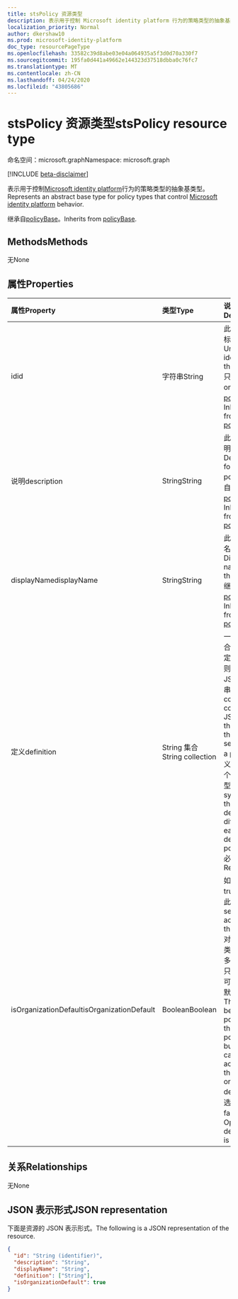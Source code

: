 ```yaml
---
title: stsPolicy 资源类型
description: 表示用于控制 Microsoft identity platform 行为的策略类型的抽象基类型。
localization_priority: Normal
author: dkershaw10
ms.prod: microsoft-identity-platform
doc_type: resourcePageType
ms.openlocfilehash: 33582c39d8abe03e04a064935a5f3d0d70a330f7
ms.sourcegitcommit: 195fa0d441a49662e144323d37518dbba0c76fc7
ms.translationtype: MT
ms.contentlocale: zh-CN
ms.lasthandoff: 04/24/2020
ms.locfileid: "43805686"
---
```

# <a name="stspolicy-resource-type"></a><span data-ttu-id="0e637-103">stsPolicy 资源类型</span><span class="sxs-lookup"><span data-stu-id="0e637-103">stsPolicy resource type</span></span>

<span data-ttu-id="0e637-104">命名空间：microsoft.graph</span><span class="sxs-lookup"><span data-stu-id="0e637-104">Namespace: microsoft.graph</span></span>

[!INCLUDE [beta-disclaimer](../../includes/beta-disclaimer.md)]

<span data-ttu-id="0e637-105">表示用于控制[Microsoft identity platform](https://docs.microsoft.com/azure/active-directory/develop/)行为的策略类型的抽象基类型。</span><span class="sxs-lookup"><span data-stu-id="0e637-105">Represents an abstract base type for policy types that control [Microsoft identity platform](https://docs.microsoft.com/azure/active-directory/develop/) behavior.</span></span>

<span data-ttu-id="0e637-106">继承自[policyBase](policyBase.md)。</span><span class="sxs-lookup"><span data-stu-id="0e637-106">Inherits from [policyBase](policyBase.md).</span></span>

## <a name="methods"></a><span data-ttu-id="0e637-107">Methods</span><span class="sxs-lookup"><span data-stu-id="0e637-107">Methods</span></span>

<span data-ttu-id="0e637-108">无</span><span class="sxs-lookup"><span data-stu-id="0e637-108">None</span></span>

## <a name="properties"></a><span data-ttu-id="0e637-109">属性</span><span class="sxs-lookup"><span data-stu-id="0e637-109">Properties</span></span>

| <span data-ttu-id="0e637-110">属性</span><span class="sxs-lookup"><span data-stu-id="0e637-110">Property</span></span>     | <span data-ttu-id="0e637-111">类型</span><span class="sxs-lookup"><span data-stu-id="0e637-111">Type</span></span>        | <span data-ttu-id="0e637-112">说明</span><span class="sxs-lookup"><span data-stu-id="0e637-112">Description</span></span> |
|:-------------|:------------|:------------|
|<span data-ttu-id="0e637-113">id</span><span class="sxs-lookup"><span data-stu-id="0e637-113">id</span></span>|<span data-ttu-id="0e637-114">字符串</span><span class="sxs-lookup"><span data-stu-id="0e637-114">String</span></span>| <span data-ttu-id="0e637-115">此策略的唯一标识符。</span><span class="sxs-lookup"><span data-stu-id="0e637-115">Unique identifier for this policy.</span></span> <span data-ttu-id="0e637-116">只读。</span><span class="sxs-lookup"><span data-stu-id="0e637-116">Read-only.</span></span> <span data-ttu-id="0e637-117">继承自[policyBase](policyBase.md)。</span><span class="sxs-lookup"><span data-stu-id="0e637-117">Inherited from [policyBase](policyBase.md).</span></span>|
|<span data-ttu-id="0e637-118">说明</span><span class="sxs-lookup"><span data-stu-id="0e637-118">description</span></span>|<span data-ttu-id="0e637-119">String</span><span class="sxs-lookup"><span data-stu-id="0e637-119">String</span></span>| <span data-ttu-id="0e637-120">此策略的说明。</span><span class="sxs-lookup"><span data-stu-id="0e637-120">Description for this policy.</span></span> <span data-ttu-id="0e637-121">继承自[policyBase](policyBase.md)。</span><span class="sxs-lookup"><span data-stu-id="0e637-121">Inherited from [policyBase](policyBase.md).</span></span>|
|<span data-ttu-id="0e637-122">displayName</span><span class="sxs-lookup"><span data-stu-id="0e637-122">displayName</span></span>|<span data-ttu-id="0e637-123">String</span><span class="sxs-lookup"><span data-stu-id="0e637-123">String</span></span>| <span data-ttu-id="0e637-124">此策略的显示名称。</span><span class="sxs-lookup"><span data-stu-id="0e637-124">Display name for this policy.</span></span> <span data-ttu-id="0e637-125">继承自[policyBase](policyBase.md)。</span><span class="sxs-lookup"><span data-stu-id="0e637-125">Inherited from [policyBase](policyBase.md).</span></span>|
|<span data-ttu-id="0e637-126">定义</span><span class="sxs-lookup"><span data-stu-id="0e637-126">definition</span></span>|<span data-ttu-id="0e637-127">String 集合</span><span class="sxs-lookup"><span data-stu-id="0e637-127">String collection</span></span>| <span data-ttu-id="0e637-128">一个字符串集合，其中包含定义策略的规则和设置的 JSON 字符串。</span><span class="sxs-lookup"><span data-stu-id="0e637-128">A string collection containing a JSON string that defines the rules and settings for a policy.</span></span> <span data-ttu-id="0e637-129">定义的语法因每个派生策略类型而异。</span><span class="sxs-lookup"><span data-stu-id="0e637-129">The syntax for the definition differs for each derived policy type.</span></span> <span data-ttu-id="0e637-130">必需。</span><span class="sxs-lookup"><span data-stu-id="0e637-130">Required.</span></span>|
|<span data-ttu-id="0e637-131">isOrganizationDefault</span><span class="sxs-lookup"><span data-stu-id="0e637-131">isOrganizationDefault</span></span>|<span data-ttu-id="0e637-132">Boolean</span><span class="sxs-lookup"><span data-stu-id="0e637-132">Boolean</span></span>|<span data-ttu-id="0e637-133">如果设置为 true，则激活此策略。</span><span class="sxs-lookup"><span data-stu-id="0e637-133">If set to true, activates this policy.</span></span> <span data-ttu-id="0e637-134">对于同一策略类型，可以有多个策略，但只有一个策略可以作为组织默认激活。</span><span class="sxs-lookup"><span data-stu-id="0e637-134">There can be many policies for the same policy type, but only one can be activated as the organization default.</span></span> <span data-ttu-id="0e637-135">可选，默认值为 false。</span><span class="sxs-lookup"><span data-stu-id="0e637-135">Optional, default value is false.</span></span>|

## <a name="relationships"></a><span data-ttu-id="0e637-136">关系</span><span class="sxs-lookup"><span data-stu-id="0e637-136">Relationships</span></span>

<span data-ttu-id="0e637-137">无</span><span class="sxs-lookup"><span data-stu-id="0e637-137">None</span></span>

## <a name="json-representation"></a><span data-ttu-id="0e637-138">JSON 表示形式</span><span class="sxs-lookup"><span data-stu-id="0e637-138">JSON representation</span></span>

<span data-ttu-id="0e637-139">下面是资源的 JSON 表示形式。</span><span class="sxs-lookup"><span data-stu-id="0e637-139">The following is a JSON representation of the resource.</span></span>

<!-- {
  "blockType": "resource",
  "optionalProperties": [

  ],
  "@odata.type": "microsoft.graph.stsPolicy",
  "baseType": "microsoft.graph.policyBase",
  "keyProperty": "id"
}-->

```json
{
  "id": "String (identifier)",
  "description": "String",
  "displayName": "String",
  "definition": ["String"],
  "isOrganizationDefault": true
}
```

<!-- uuid: 16cd6b66-4b1a-43a1-adaf-3a886856ed98
2019-02-04 14:57:30 UTC -->
<!-- {
  "type": "#page.annotation",
  "description": "stsPolicy resource",
  "keywords": "",
  "section": "documentation",
  "tocPath": ""
}-->

